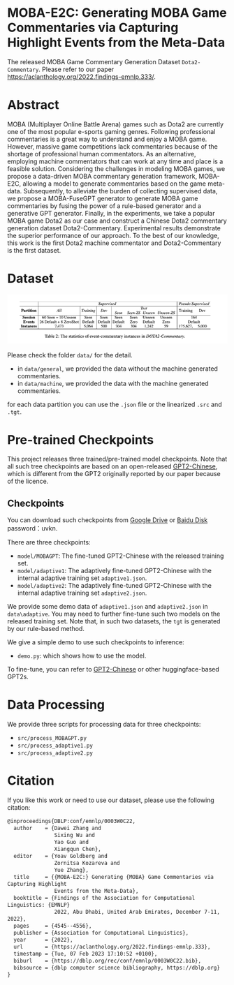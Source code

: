 
# MOBA-E2C:  Generating MOBA Game Commentaries  via Capturing Highlight Events  from the Meta-Data

The released MOBA Game Commentary Generation Dataset ``Dota2-Commentary``. Please refer to our paper  https://aclanthology.org/2022.findings-emnlp.333/.



# Abstract
MOBA (Multiplayer Online Battle Arena) games such as Dota2 are currently one of the most popular e-sports gaming genres. Following professional commentaries is a great way to understand and enjoy a MOBA game. However, massive game competitions lack commentaries because of the shortage of professional human commentators. As an alternative, employing machine commentators that can work at any time and place is a feasible solution. Considering the challenges in modeling MOBA games, we propose a data-driven MOBA commentary generation framework, MOBA-E2C, allowing a model to generate commentaries based on the game meta-data. Subsequently, to alleviate the burden of collecting supervised data, we propose a MOBA-FuseGPT generator to generate MOBA game commentaries by fusing the power of a rule-based generator and a generative GPT generator. Finally, in the experiments, we take a popular MOBA game Dota2 as our case and construct a Chinese Dota2 commentary generation dataset Dota2-Commentary. Experimental results demonstrate the superior performance of our approach. To the best of our knowledge, this work is the first Dota2 machine commentator and Dota2-Commentary is the first dataset.



# Dataset
![img.png](img.png)

Please check the folder ``data/`` for the detail.

- in ``data/general``, we provided the data without the machine generated commentaries.
- in ``data/machine``, we provided the data with the machine generated commentaries.

for each data partition you can use the `.json` file or the linearized `.src` and `.tgt`.

# Pre-trained Checkpoints

This project releases three trained/pre-trained model checkpoints. Note that all such tree checkpoints are based on an open-released [GPT2-Chinese](https://github.com/Morizeyao/GPT2-Chinese), which is different from the GPT2 originally reported by our paper because of the licence.


## Checkpoints
You can download such checkpoints from [Google Drive](https://drive.google.com/drive/folders/1uYoW24LGyEUws2aPLhR1ODpyZsBrwhuf?usp=share_link)  or  [Baidu Disk](https://pan.baidu.com/s/1ytSKhjxq0bKUvDa3Nc-BJA)  password：uvkn.

There are three checkpoints:

- `model/MOBAGPT`: The fine-tuned GPT2-Chinese with the released training set.
- `model/adaptive1`: The adaptively fine-tuned GPT2-Chinese with the internal adaptive training set `adaptive1.json`.
- `model/adaptive2`: The adaptively fine-tuned GPT2-Chinese with the internal adaptive training set `adaptive2.json`.

We provide some demo data of `adaptive1.json` and `adaptive2.json` in `data\adaptive`.  You may need to further fine-tune such two models on  the released training set. Note  that, in such two datasets, the `tgt` is generated by our rule-based method.


We give a simple demo to use such checkpoints to inference:

- `demo.py`: which shows how to use the model. 

To fine-tune, you can refer to [GPT2-Chinese](https://github.com/Morizeyao/GPT2-Chinese) or other huggingface-based GPT2s.



# Data Processing
We provide three scripts for processing data for three checkpoints:
- `src/process_MOBAGPT.py`
- `src/process_adaptive1.py`
-  `src/process_adaptive2.py`

  


# Citation

If you like this work or need to use our dataset, please use the following citation:

```
@inproceedings{DBLP:conf/emnlp/0003W0C22,
  author    = {Dawei Zhang and
               Sixing Wu and
               Yao Guo and
               Xiangqun Chen},
  editor    = {Yoav Goldberg and
               Zornitsa Kozareva and
               Yue Zhang},
  title     = {{MOBA-E2C:} Generating {MOBA} Game Commentaries via Capturing Highlight
               Events from the Meta-Data},
  booktitle = {Findings of the Association for Computational Linguistics: {EMNLP}
               2022, Abu Dhabi, United Arab Emirates, December 7-11, 2022},
  pages     = {4545--4556},
  publisher = {Association for Computational Linguistics},
  year      = {2022},
  url       = {https://aclanthology.org/2022.findings-emnlp.333},
  timestamp = {Tue, 07 Feb 2023 17:10:52 +0100},
  biburl    = {https://dblp.org/rec/conf/emnlp/0003W0C22.bib},
  bibsource = {dblp computer science bibliography, https://dblp.org}
}

```

